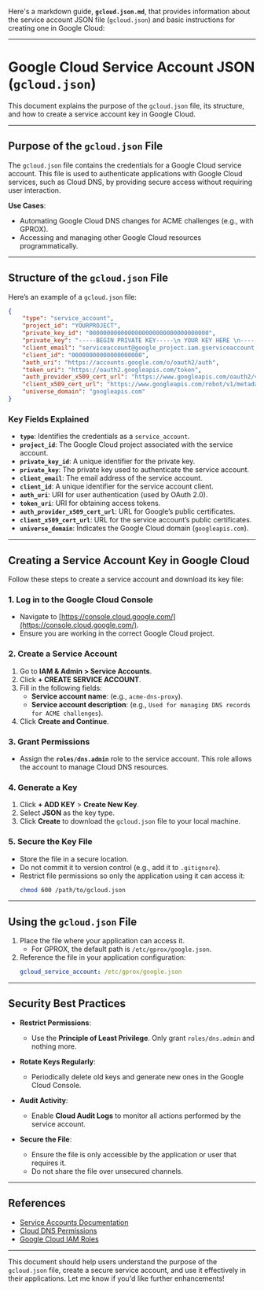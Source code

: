 Here's a markdown guide, **`gcloud.json.md`**, that provides information about the service account JSON file (`gcloud.json`) and basic instructions for creating one in Google Cloud:

---

# **Google Cloud Service Account JSON (`gcloud.json`)**

This document explains the purpose of the `gcloud.json` file, its structure, and how to create a service account key in Google Cloud.

---

## **Purpose of the `gcloud.json` File**

The `gcloud.json` file contains the credentials for a Google Cloud service account. This file is used to authenticate applications with Google Cloud services, such as Cloud DNS, by providing secure access without requiring user interaction.

**Use Cases**:
- Automating Google Cloud DNS changes for ACME challenges (e.g., with GPROX).
- Accessing and managing other Google Cloud resources programmatically.

---

## **Structure of the `gcloud.json` File**

Here’s an example of a `gcloud.json` file:

```json
{
    "type": "service_account",
    "project_id": "YOURPROJECT",
    "private_key_id": "0000000000000000000000000000000000",
    "private_key": "-----BEGIN PRIVATE KEY-----\n YOUR KEY HERE \n-----END PRIVATE KEY-----\n",
    "client_email": "serviceaccount@google_project.iam.gserviceaccount.com",
    "client_id": "00000000000000000000",
    "auth_uri": "https://accounts.google.com/o/oauth2/auth",
    "token_uri": "https://oauth2.googleapis.com/token",
    "auth_provider_x509_cert_url": "https://www.googleapis.com/oauth2/v1/certs",
    "client_x509_cert_url": "https://www.googleapis.com/robot/v1/metadata/x509/service_account%google_project.iam.gserviceaccount.com",
    "universe_domain": "googleapis.com"
}
```

### **Key Fields Explained**
- **`type`**: Identifies the credentials as a `service_account`.
- **`project_id`**: The Google Cloud project associated with the service account.
- **`private_key_id`**: A unique identifier for the private key.
- **`private_key`**: The private key used to authenticate the service account.
- **`client_email`**: The email address of the service account.
- **`client_id`**: A unique identifier for the service account client.
- **`auth_uri`**: URI for user authentication (used by OAuth 2.0).
- **`token_uri`**: URI for obtaining access tokens.
- **`auth_provider_x509_cert_url`**: URL for Google’s public certificates.
- **`client_x509_cert_url`**: URL for the service account’s public certificates.
- **`universe_domain`**: Indicates the Google Cloud domain (`googleapis.com`).

---

## **Creating a Service Account Key in Google Cloud**

Follow these steps to create a service account and download its key file:

### **1. Log in to the Google Cloud Console**
- Navigate to [https://console.cloud.google.com/](https://console.cloud.google.com/).
- Ensure you are working in the correct Google Cloud project.

### **2. Create a Service Account**
1. Go to **IAM & Admin > Service Accounts**.
2. Click **+ CREATE SERVICE ACCOUNT**.
3. Fill in the following fields:
   - **Service account name**: (e.g., `acme-dns-proxy`).
   - **Service account description**: (e.g., `Used for managing DNS records for ACME challenges`).
4. Click **Create and Continue**.

### **3. Grant Permissions**
- Assign the **`roles/dns.admin`** role to the service account. This role allows the account to manage Cloud DNS resources.

### **4. Generate a Key**
1. Click **+ ADD KEY** > **Create New Key**.
2. Select **JSON** as the key type.
3. Click **Create** to download the `gcloud.json` file to your local machine.

### **5. Secure the Key File**
- Store the file in a secure location.
- Do not commit it to version control (e.g., add it to `.gitignore`).
- Restrict file permissions so only the application using it can access it:
  ```bash
  chmod 600 /path/to/gcloud.json
  ```

---

## **Using the `gcloud.json` File**

1. Place the file where your application can access it.
   - For GPROX, the default path is `/etc/gprox/google.json`.
2. Reference the file in your application configuration:
   ```yaml
   gcloud_service_account: /etc/gprox/google.json
   ```

---

## **Security Best Practices**

- **Restrict Permissions**:
  - Use the **Principle of Least Privilege**. Only grant `roles/dns.admin` and nothing more.
  
- **Rotate Keys Regularly**:
  - Periodically delete old keys and generate new ones in the Google Cloud Console.
  
- **Audit Activity**:
  - Enable **Cloud Audit Logs** to monitor all actions performed by the service account.

- **Secure the File**:
  - Ensure the file is only accessible by the application or user that requires it.
  - Do not share the file over unsecured channels.

---

## **References**

- [Service Accounts Documentation](https://cloud.google.com/iam/docs/service-accounts)
- [Cloud DNS Permissions](https://cloud.google.com/dns/docs/access-control)
- [Google Cloud IAM Roles](https://cloud.google.com/iam/docs/understanding-roles)

---

This document should help users understand the purpose of the `gcloud.json` file, create a secure service account, and use it effectively in their applications. Let me know if you'd like further enhancements!